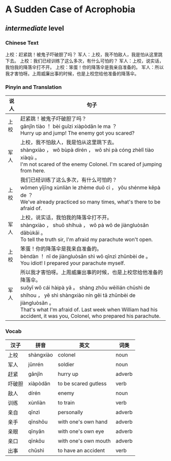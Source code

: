 # A Sudden Case of Acrophobia
## *intermediate* level

### Chinese Text
上校：赶紧跳！被鬼子吓破胆了吗？
军人：上校，我不怕敌人，我是怕从这里跳下去。
上校：我们已经训练了这么多次，有什么可怕的？
军人：上校，说实话，我怕我的降落伞打不开。
上校：笨蛋！你的降落伞是我亲自准备的。
军人：所以我才害怕呀。上周威廉出事的时候，也是上校您给他准备的降落伞。

### Pinyin and Translation
|说人|句子|
|----|----|
|上校|赶紧跳！被鬼子吓破胆了吗？<br />gǎnjǐn tiào ！ bèi guǐzi xiàpòdǎn le ma ？<br />Hurry up and jump! The enemy got you scared?|
|军人|上校，我不怕敌人，我是怕从这里跳下去。<br />shàngxiào ， wǒ bùpà dírén ， wǒ shì pà cóng zhèlǐ tiào xiàqù 。<br />I'm not scared of the enemy Colonel. I'm scared of jumping from here.|
|上校|我们已经训练了这么多次，有什么可怕的？<br />wǒmen yǐjīng xùnliàn le zhème duō cì ， yǒu shénme kěpà de ？<br />We've already practiced so many times, what's there to be afraid of.|
|军人|上校，说实话，我怕我的降落伞打不开。<br />shàngxiào ， shuō shíhuà ， wǒ pà wǒ de jiàngluòsǎn dǎbùkāi 。<br />To tell the truth sir, I'm afraid my parachute won't open.|
|上校|笨蛋！你的降落伞是我亲自准备的。<br />bèndàn ！ nǐ de jiàngluòsǎn shì wǒ qīnzì zhǔnbèi de 。<br />You idiot! I prepared your parachute myself.|
|军人|所以我才害怕呀。上周威廉出事的时候，也是上校您给他准备的降落伞。<br />suǒyǐ wǒ cái hàipà yā 。 shàng zhōu wēilián chūshì de shíhou ， yě shì shàngxiào nín gěi tā zhǔnbèi de jiàngluòsǎn 。<br />That's what I'm afraid of. Last week when William had his accident, it was you, Colonel, who prepared his parachute.|
### Vocab
|汉子|拼音|英文|词类|
|----|----|----|----|
|上校|shàngxiào|colonel|noun|
|军人|jūnrén|soldier|noun|
|赶紧|gǎnjǐn|hurry up|adverb|
|吓破胆|xiàpòdǎn|to be scared gutless|verb|
|敌人|dírén|enemy|noun|
|训练|xùnliàn|to train|verb|
|亲自|qīnzì|personally|adverb|
|亲手|qīnshǒu|with one's own hand|adverb|
|亲眼|qīnyǎn|with one's own eye|adverb|
|亲口|qīnkǒu|with one's own mouth|adverb|
|出事|chūshì|to have an accident|verb|